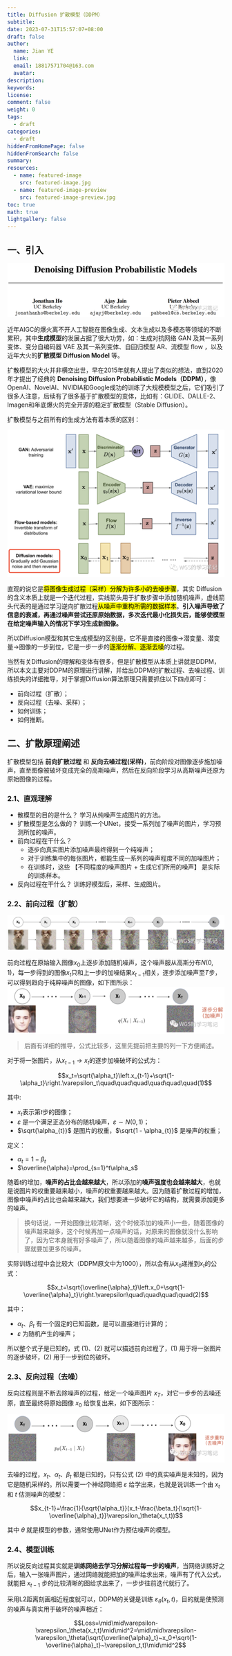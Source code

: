 ```yaml
---
title: Diffusion 扩散模型（DDPM）
subtitle:
date: 2023-07-31T15:57:07+08:00
draft: false
author:
  name: Jian YE
  link:
  email: 18817571704@163.com
  avatar:
description:
keywords:
license:
comment: false
weight: 0
tags:
  - draft
categories:
  - draft
hiddenFromHomePage: false
hiddenFromSearch: false
summary:
resources:
  - name: featured-image
    src: featured-image.jpg
  - name: featured-image-preview
    src: featured-image-preview.jpg
toc: true
math: true
lightgallery: false
---
```

<!--
{{< admonition quote "quote" false >}}
note abstract info tip success question warning failure danger bug example quote
{{< /admonition >}} -->

<!--more-->

## 一、引入

![](images/DDPM_0.png)

近年AIGC的爆火离不开人工智能在图像生成、文本生成以及多模态等领域的不断累积，其中**生成模型**的发展占据了很大功劳，如：生成对抗网络 GAN 及其一系列变体、变分自编码器 VAE 及其一系列变体、自回归模型 AR、流模型 flow ，以及近年大火的**扩散模型 Diffusion Model** 等。

扩散模型的大火并非横空出世，早在2015年就有人提出了类似的想法，直到2020年才提出了经典的 **Denoising Diffusion Probabilistic Models（DDPM）**，像OpenAI、NovelAI、NVIDIA和Google成功的训练了大规模模型之后，它们吸引了很多人注意，后续有了很多基于扩散模型的变体，比如有：GLIDE、DALLE-2、Imagen和年底爆火的完全开源的稳定扩散模型（Stable Diffusion）。

扩散模型与之前所有的生成方法有着本质的区别：

![](images/DDPM_1.png)

直观的说它是<mark>将图像生成过程（采样）分解为许多小的去噪步骤</mark>，其实 Diffusion 的含义本质上就是一个迭代过程，实线箭头用于扩散步骤中添加随机噪声，虚线箭头代表的是通过学习逆向扩散过程<mark>从噪声中重构所需的数据样本</mark>。**引入噪声导致了信息的衰减，再通过噪声尝试还原原始数据，多次迭代最小化损失后，能够使模型在给定噪声输入的情况下学习生成新图像。**

所以Diffusion模型和其它生成模型的区别是，它不是直接的图像->潜变量、潜变量->图像的一步到位，它是一步一步的<mark>逐渐分解、逐渐去噪</mark>的过程。

当然有关Diffusion的理解和变体有很多，但是扩散模型从本质上讲就是DDPM，所以本文主要对DDPM的原理进行讲解，并给出DDPM的扩散过程、去噪过程、训练损失的详细推导，对于掌握Diffusion算法原理只需要抓住以下四点即可：
- 前向过程（扩散）；
- 反向过程（去噪、采样）；
- 如何训练；
- 如何推断。

## 二、扩散原理阐述

扩散模型包括 **前向扩散过程** 和 **反向去噪过程(采样)**，前向阶段对图像逐步施加噪声，直至图像被破坏变成完全的高斯噪声，然后在反向阶段学习从高斯噪声还原为原始图像的过程。

### 2.1、直观理解

- 散模型的目的是什么？
学习从纯噪声生成图片的方法。
- 扩散模型是怎么做的？
训练一个UNet，接受一系列加了噪声的图片，学习预测所加的噪声。
- 前向过程在干什么？
  - 逐步向真实图片添加噪声最终得到一个纯噪声；
  - 对于训练集中的每张图片，都能生成一系列的噪声程度不同的加噪图片；
  - 在训练时，这些 【不同程度的噪声图片 + 生成它们所用的噪声】 是实际的训练样本。
- 反向过程在干什么？
训练好模型后，采样、生成图片。

### 2.2、前向过程（扩散）
![](images/DDPM_2.png)

前向过程在原始输入图像$x_0$上逐步添加随机噪声，这个噪声服从高斯分布$N(0, 1)$，每一步得到的图像$x_t$只和上一步的加噪结果$x_{t-1}$相关，逐步添加噪声至$T$步，可以得到趋向于纯粹噪声的图像，如下图所示：
![](images/DDPM_3.png)

> 后面有详细的推导，公式比较多，这里先提前把主要的列一下方便阐述。

对于将一张图片，从$x_{t-1}\rightarrow x_{t}$的逐步加噪破坏的公式为：

$$x_t=\sqrt{\alpha_t}\left.x_{t-1}+\sqrt{1-\alpha_t}\right.\varepsilon_t\quad\quad\quad\quad\quad\quad(1)$$

其中:
- $x_t$表示第$t$步的图像；
- $\varepsilon$ 是一个满足正态分布的随机噪声，$\varepsilon \sim N(0, 1)$；
- $\sqrt{\alpha_{t}}$ 是图片的权重，$\sqrt{1 - \alpha_{t}}$ 是噪声的权重；

定义：
- $\alpha_t=1-\beta_t$
- $\overline{\alpha}=\prod_{s=1}^t\alpha_s$

随着$t$的增加，**噪声的占比会越来越大**，所以添加的**噪声强度也会越来越大**，也就是说图片的权重要越来越小，噪声的权重要越来越大。因为随着扩散过程的增加，图像中噪声的占比也会越来越大，我们想要进一步破坏它的结构，就需要添加更多的噪声。

> 换句话说，一开始图像比较清晰，这个时候添加的噪声小一些，随着图像的噪声越来越多，这个时候再加一点噪声的话，对原来的图像就没什么影响了，因为它本身就有好多噪声了，所以随着图像的噪声越来越多，后面的步骤就要加更多的噪声。

实际训练过程中会比较大（DDPM原文中为1000），所以会有从$x_0$递推到$x_t$的公式：

$$x_t=\sqrt{\overline{\alpha}_t}\left.x_0+\sqrt{1-\overline{\alpha}_t}\right.\varepsilon\quad\quad\quad\quad(2)$$

其中：
- $\alpha_t$、$\beta_t$ 有一个固定的已知函数，是可以直接进行计算的；
- $\varepsilon$ 为随机产生的噪声；

所以整个式子是已知的，式 $(1)$、$(2)$ 就可以描述前向过程了，$(1)$ 用于将一张图片的逐步破坏，$(2)$ 用于一步到位的破坏。

### 2.3、反向过程（去噪）

反向过程则是不断去除噪声的过程，给定一个噪声图片 $x_T$，对它一步步的去噪还原，直至最终将原始图像 $x_0$ 给恢复出来，如下图所示：

![](images/DDPM_4.png)

去噪的过程，$x_t$、$\alpha_t$、$\beta_t$ 都是已知的，只有公式 $(2)$ 中的真实噪声是未知的，因为它是随机采样的。所以需要一个神经网络把 $\varepsilon$ 给学出来，也就是说训练一个由 $x_t$ 和 $t$ 估测噪声的模型：

$$x_{t-1}=\frac{1}{\sqrt{\alpha_t}}(x_t-\frac{\beta_t}{\sqrt{1-\overline{\alpha}_t}}\varepsilon_\theta(x_t,t))$$

其中 $\theta$ 就是模型的参数，通常使用UNet作为预估噪声的模型。

### 2.4、模型训练

所以说反向过程其实就是**训练网络去学习分解过程每一步的噪声**，当网络训练好之后，输入一张噪声图片，通过网络就能把加的噪声给求出来，噪声有了代入公式，就能把 $x_{t-1}$ 步的比较清晰的图给求出来了，一步步往前迭代就行了。

采用L2距离刻画相近程度就可以，DDPM的关键是训练 $\varepsilon_{\theta}(x_t, t)$，目的就是使预测的噪声与真实用于破坏的噪声相近：

$$Loss=\mid\mid\varepsilon-\varepsilon_\theta(x_t,t)\mid\mid^2=\mid\mid\varepsilon-\varepsilon_\theta(\sqrt{\overline{\alpha}_t}~x_0+\sqrt{1-\overline{\alpha}_t}~\varepsilon_t,t)\mid\mid^2$$

